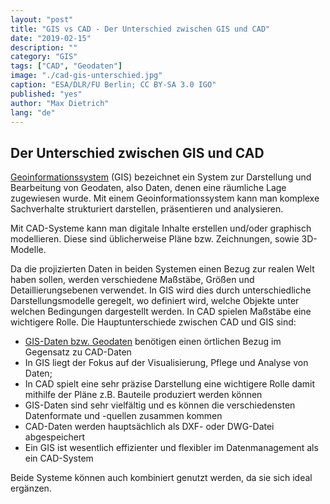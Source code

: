 ```yaml
---
layout: "post"
title: "GIS vs CAD - Der Unterschied zwischen GIS und CAD"
date: "2019-02-15"
description: ""
category: "GIS"
tags: ["CAD", "Geodaten"]
image: "./cad-gis-unterschied.jpg"
caption: "ESA/DLR/FU Berlin; CC BY-SA 3.0 IGO"
published: "yes"
author: "Max Dietrich"
lang: "de"
---
```


## Der Unterschied zwischen GIS und CAD

[Geoinformationssystem](/gis/was-ist-gis "Was ist GIS?") (GIS) bezeichnet ein System zur Darstellung und Bearbeitung von Geodaten, also Daten, denen eine räumliche Lage zugewiesen wurde. Mit einem Geoinformationssystem kann man komplexe Sachverhalte strukturiert darstellen, präsentieren und analysieren.

Mit CAD-Systeme kann man digitale Inhalte erstellen und/oder graphisch modellieren. Diese sind üblicherweise Pläne bzw. Zeichnungen, sowie 3D-Modelle.

Da die projizierten Daten in beiden Systemen einen Bezug zur realen Welt haben sollen, werden verschiedene Maßstäbe, Größen und Detaillierungsebenen verwendet. In GIS wird dies durch unterschiedliche Darstellungsmodelle geregelt, wo definiert wird, welche Objekte unter welchen Bedingungen dargestellt werden. In CAD spielen Maßstäbe eine wichtigere Rolle. Die Hauptunterschiede zwischen CAD und GIS sind:

*   [GIS-Daten bzw. Geodaten](/gis/was-sind-geodaten "GIS-Daten bzw. Geodaten") benötigen einen örtlichen Bezug im Gegensatz zu CAD-Daten
*   In GIS liegt der Fokus auf der Visualisierung, Pflege und Analyse von Daten;
*   In CAD spielt eine sehr präzise Darstellung eine wichtigere Rolle damit mithilfe der Pläne z.B. Bauteile produziert werden können
*   GIS-Daten sind sehr vielfältig und es können die verschiedensten Datenformate und -quellen zusammen kommen
*   CAD-Daten werden hauptsächlich als DXF- oder DWG-Datei abgespeichert
*   Ein GIS ist wesentlich effizienter und flexibler im Datenmanagement als ein CAD-System

Beide Systeme können auch kombiniert genutzt werden, da sie sich ideal ergänzen.